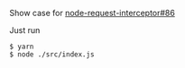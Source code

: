 Show case for [node-request-interceptor#86](https://github.com/mswjs/node-request-interceptor/issues/86)

Just run 

```shell
$ yarn
$ node ./src/index.js
```
